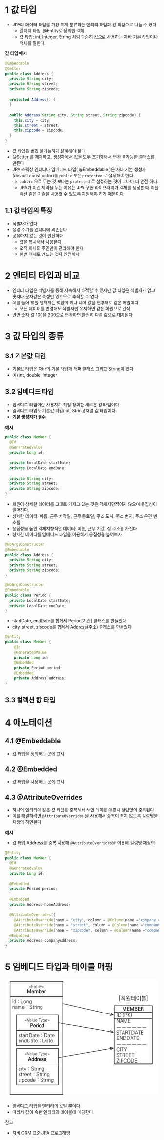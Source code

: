 # 1 값 타입

* JPA의 데이터 타입을 가장 크게 분류하면 엔티티 타입과 값 타입으로 나눌 수 있다
  * 엔티티 타입: @Entity로 정의한 객체
  * 값 타입: int, Integer, String 처럼 단순히 값으로 사용하는 자바 기본 타입이나 객체를 말한다.



**값 타입 예시**

```java
@Embeddable
@Getter
public class Address {
  private String city;
  private String street;
  private String zipcode;

  protected Address() {
  }

  public Address(String city, String street, String zipcode) {
    this.city = city;
    this.street = street;
    this.zipcode = zipcode;
  }
}
```

* 값 타입은 변경 불가능하게 설계해야 한다.
*  @Setter 를 제거하고, 생성자에서 값을 모두 초기화해서 변경 불가능한 클래스를 만든다
* JPA 스펙상 엔티티나 임베디드 타입( @Embeddable )은 자바 기본 생성자(default constructor)를 `public` 또는 `protected` 로 설정해야 한다. 
  * `public` 으로 두는 것 보다는 `protected` 로 설정하는 것이 그나마 더 안전 하다.
  * JPA가 이런 제약을 두는 이유는 JPA 구현 라이브러리가 객체를 생성할 때 리플랙션 같은 기술을 사용할 수 있도록 지원해야 하기 때문이다.



## 1.1 값 타입의 특징

* 식별자가 없다
* 생명 주기를 엔티티에 의존한다
* 공유하지 않는 것이 안전하다
  * 값을 복사해서 사용한다
  * 오직 하나의 주인만이 관리해야 한다
  * 불변 객체로 만드는 것이 안전하다

# 2 엔티티 타입과 비교

* 엔티티 타입은 식별자를 통해 지속해서 추적할 수 있지만 값 타입은 식별자가 없고 숫자나 문자같은 속성만 있으므로 추적할 수 없다
* 예를 들어 회원 엔티티는 회원의 키나 나이 값을 변경해도 같은 회원이다
  * 모든 데이터를 변경해도 식별자만 유지하면 같은 회원으로 인식
* 반면 숫자 값 100을 200으로 변경하면 완전히 다른 값으로 대체된다



# 3 값 타입의 종류

## 3.1 기본값 타입

* 기본값 타입은 자바의 기본 타입과 래퍼 클래스 그리고 String이 있다
* 예) int, double, Integer



## 3.2 임베디드 타입

* 임베디드 타입이란 사용자가 직접 정의한 새로운 값 타입이다
* 임베디드 타입도 기본값 타입(int, String)처럼 값 타입이다.
* **기본 생성자가 필수**



**예시**

```java
public class Member {
  @Id
  @GeneratedValue
  private Long id;

  private LocalDate startDate;
  private LocalDate endDate;

  private String city;
  private String street;
  private String zipcode;
}
```

* 회원이 상세한 데이터를 그대로 가지고 있는 것은 객체지향적이지 않으며 응집성이 떨어진다.
* 상세한 데이터: 이름, 근무 시작일, 근무 종료일, 주소 도시, 주소 번지, 주소 우편 번호를
* 응집성을 높인 객체지향적인 데이터: 이름, 근무 기간, 집 주소를 가진다
* 상세한 데이터를 임베디드 타입을 이용해서 응집성을 높여보자

```java
@NoArgsConstructor
@Embeddable
public class Address {
  private String city;
  private String street;
  private String zipcode;
}
```

```java
@NoArgsConstructor
@Embeddable
public class Period {
  private LocalDate startDate;
  private LocalDate endDate;
}
```

* startDate, endDate를 합쳐서 Period(기간) 클래스를 만들었다
* city, street, zipcode를 합쳐서 Address(주소) 클래스를 만들었다

```java
@Entity
public class Member {
    @Id
    @GeneratedValue
    private Long id;
    @Embedded
    private Period period;
    @Embedded
    private Address address;
}
```



## 3.3 컬렉션 캆 타입



# 4 애노테이션

## 4.1 @Embeddable

* 값 타입을 정의하는 곳에 표시



## 4.2 @Embedded

* 값 타입을 사용하는 곳에 표시



## 4.3 @AttributeOverrides

* 하나의 엔티티에 같은 값 타입을 중복해서 쓰면 테이블 매핑시 컬럼명이 중복된다
* 이를 해결하려면 `@AttributeOverrides` 을 사용해서 중복이 되지 않도록 컬럼명을 재정의 하면된다

**예시**

* 값 타입 Address를 중복 사용해 `@AttributeOverrides`을 이용해 컬럼명 재정의

```java
@Entity
public class Member {
  @Id
  @GeneratedValue
  private Long id;

  @Embedded
  private Period period;

  @Embedded
  private Address homeAddress;

  @AttributeOverrides({
    @AttributeOverride(name = "city", column = @Column(name ="company_city")),
    @AttributeOverride(name = "street", column = @Column(name ="company_street")),
    @AttributeOverride(name = "zipcode", column = @Column(name ="company_zipcode"))})
  @Embedded
  private Address companyAddress;
}
```



# 5 임베디드 타입과 테이블 매핑

<img src="./images/table.png" alt="자바 ORM 표준 JPA 프로그래밍(11) - 값 타입" style="zoom:50%;" />

* 임베디드 타입을 엔티티의 값일 뿐이다
* 따라서 값이 속한 엔티티의 테이블에 매핑한다



참고

* [자바 ORM 표준 JPA 프로그래밍](http://www.kyobobook.co.kr/product/detailViewKor.laf?mallGb=KOR&ejkGb=KOR&barcode=9788960777330)

